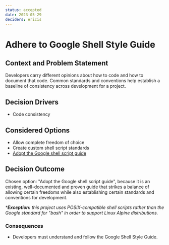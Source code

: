 ```yaml
---
status: accepted
date: 2023-05-29
deciders: ericis
---
```


# Adhere to Google Shell Style Guide

## Context and Problem Statement

Developers carry different opinions about how to code and how to document that code. Common standards and conventions help establish a baseline of consistency across development for a project.

## Decision Drivers

-   Code consistency

## Considered Options

-   Allow complete freedom of choice
-   Create custom shell script standards
-   [Adopt the Google shell script guide](https://google.github.io/styleguide/shellguide.html)

## Decision Outcome

Chosen option: "Adopt the Google shell script guide", because it is an existing, well-documented and proven guide that strikes a balance of allowing certain freedoms while also establishing certain standards and conventions for development.

_\***Exception:** this project uses POSIX-compatible shell scripts rather than the Google standard for "bash" in order to support Linux Alpine distributions._

### Consequences

-   Developers must understand and follow the Google Shell Style Guide.
